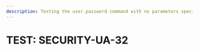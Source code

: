 ```yaml
---
description: Testing the user.password command with no parameters specified.
---
```


# TEST: SECURITY-UA-32

